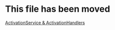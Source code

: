 # This file has been moved

[ActivationService & ActivationHandlers](https://github.com/microsoft/WindowsTemplateStudio/blob/release/docs/UWP/activation.md)